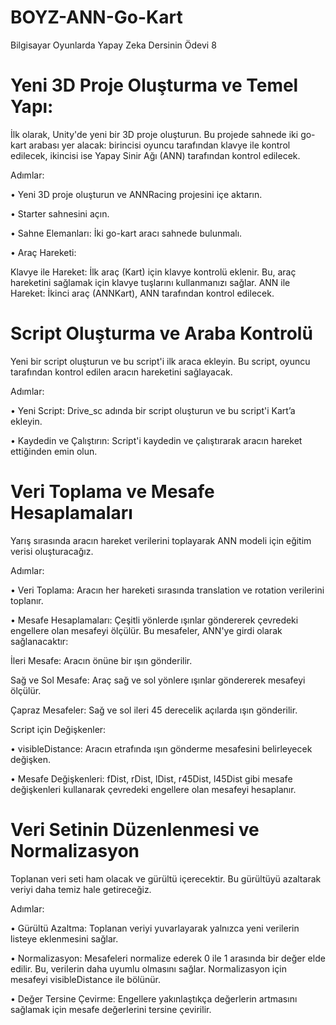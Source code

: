 # BOYZ-ANN-Go-Kart
Bilgisayar Oyunlarda Yapay Zeka Dersinin Ödevi 8

# Yeni 3D Proje Oluşturma ve Temel Yapı:

İlk olarak, Unity'de yeni bir 3D proje oluşturun. Bu projede sahnede iki go-kart arabası yer alacak: birincisi oyuncu tarafından klavye ile kontrol edilecek, ikincisi ise Yapay Sinir Ağı (ANN) tarafından kontrol edilecek.

Adımlar:

•	Yeni 3D proje oluşturun ve ANNRacing projesini içe aktarın.

•	Starter sahnesini açın.

•	Sahne Elemanları: İki go-kart aracı sahnede bulunmalı.

•	Araç Hareketi:

Klavye ile Hareket: İlk araç (Kart) için klavye kontrolü eklenir. Bu, araç hareketini sağlamak için klavye tuşlarını kullanmanızı sağlar.
ANN ile Hareket: İkinci araç (ANNKart), ANN tarafından kontrol edilecek.

# Script Oluşturma ve Araba Kontrolü

Yeni bir script oluşturun ve bu script'i ilk araca ekleyin. Bu script, oyuncu tarafından kontrol edilen aracın hareketini sağlayacak.

Adımlar:

•	Yeni Script: Drive_sc adında bir script oluşturun ve bu script'i Kart’a ekleyin.

•	Kaydedin ve Çalıştırın: Script'i kaydedin ve çalıştırarak aracın hareket ettiğinden emin olun.

# Veri Toplama ve Mesafe Hesaplamaları

Yarış sırasında aracın hareket verilerini toplayarak ANN modeli için eğitim verisi oluşturacağız.

Adımlar:

•	Veri Toplama: Aracın her hareketi sırasında translation ve rotation verilerini toplanır.

•	Mesafe Hesaplamaları: Çeşitli yönlerde ışınlar göndererek çevredeki engellere olan mesafeyi ölçülür. Bu mesafeler, ANN'ye girdi olarak sağlanacaktır:

İleri Mesafe: Aracın önüne bir ışın gönderilir.

Sağ ve Sol Mesafe: Araç sağ ve sol yönlere ışınlar göndererek mesafeyi ölçülür.

Çapraz Mesafeler: Sağ ve sol ileri 45 derecelik açılarda ışın gönderilir.

Script için Değişkenler:

•	visibleDistance: Aracın etrafında ışın gönderme mesafesini belirleyecek değişken.

•	Mesafe Değişkenleri: fDist, rDist, lDist, r45Dist, l45Dist gibi mesafe değişkenleri kullanarak çevredeki engellere olan mesafeyi hesaplanır.

# Veri Setinin Düzenlenmesi ve Normalizasyon

Toplanan veri seti ham olacak ve gürültü içerecektir. Bu gürültüyü azaltarak veriyi daha temiz hale getireceğiz.

Adımlar:

•	Gürültü Azaltma: Toplanan veriyi yuvarlayarak yalnızca yeni verilerin listeye eklenmesini sağlar.

•	Normalizasyon: Mesafeleri normalize ederek 0 ile 1 arasında bir değer elde edilir. Bu, verilerin daha uyumlu olmasını sağlar. Normalizasyon için mesafeyi visibleDistance ile bölünür.

•	Değer Tersine Çevirme: Engellere yakınlaştıkça değerlerin artmasını sağlamak için mesafe değerlerini tersine çevirilir.
